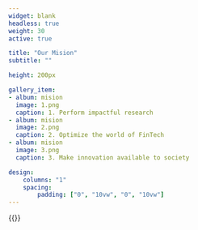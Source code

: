 ```yaml
---
widget: blank
headless: true
weight: 30
active: true

title: "Our Mision"
subtitle: ""

height: 200px

gallery_item:
- album: mision
  image: 1.png
  caption: 1. Perform impactful research
- album: mision
  image: 2.png
  caption: 2. Optimize the world of FinTech
- album: mision
  image: 3.png
  caption: 3. Make innovation available to society

design:
    columns: "1"
    spacing:
        padding: ["0", "10vw", "0", "10vw"]
---
```


{{<collage album="mision" resize_options="200x150" >}}